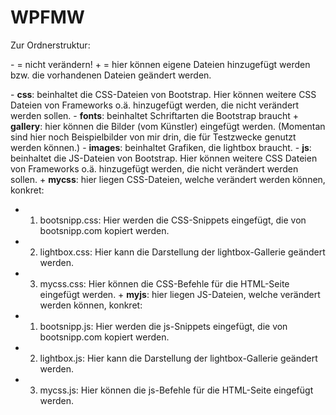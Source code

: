 # WPFMW

Zur Ordnerstruktur:

\- = nicht verändern!
\+ = hier können eigene Dateien hinzugefügt werden bzw. die vorhandenen Dateien geändert werden.

\- **css**: beinhaltet die CSS-Dateien von Bootstrap. Hier können weitere CSS Dateien von Frameworks o.ä. hinzugefügt werden, die nicht verändert werden sollen.
\- **fonts**: beinhaltet Schriftarten die Bootstrap braucht 
\+ **gallery**: hier können die Bilder (vom Künstler) eingefügt werden. (Momentan sind hier noch Beispielbilder von mir drin, die für Testzwecke genutzt werden können.) 
\- **images**: beinhaltet Grafiken, die lightbox braucht.
\- **js**: beinhaltet die JS-Dateien von Bootstrap. Hier können weitere CSS Dateien von Frameworks o.ä. hinzugefügt werden, die nicht verändert werden sollen.
\+ **mycss**: hier liegen CSS-Dateien, welche verändert werden können, konkret:
* 1) bootsnipp.css: Hier werden die CSS-Snippets eingefügt, die von bootsnipp.com kopiert werden. 
* 2) lightbox.css: Hier kann die Darstellung der lightbox-Gallerie geändert werden.
* 3) mycss.css: Hier können die CSS-Befehle für die HTML-Seite eingefügt werden.
\+ **myjs**: hier liegen JS-Dateien, welche verändert werden können, konkret:
* 1) bootsnipp.js: Hier werden die js-Snippets eingefügt, die von bootsnipp.com kopiert werden. 
* 2) lightbox.js: Hier kann die Darstellung der lightbox-Gallerie geändert werden.
* 3) mycss.js: Hier können die js-Befehle für die HTML-Seite eingefügt werden.

